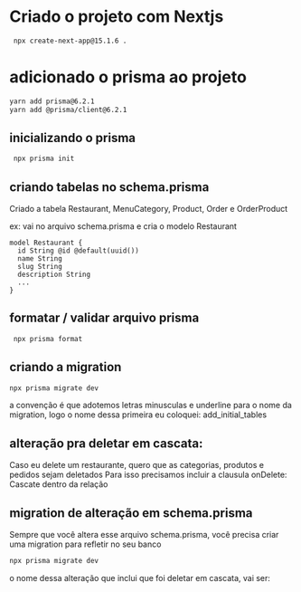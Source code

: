 # Criado o projeto com Nextjs

```bash
 npx create-next-app@15.1.6 .
```

# adicionado o prisma ao projeto

```bash
yarn add prisma@6.2.1
yarn add @prisma/client@6.2.1
```

## inicializando o prisma

```bash
 npx prisma init
```

## criando tabelas no schema.prisma

Criado a tabela Restaurant, MenuCategory, Product, Order e OrderProduct

ex:
vai no arquivo schema.prisma e cria o modelo Restaurant

```prisma
model Restaurant {
  id String @id @default(uuid())
  name String
  slug String
  description String
  ...
}
```

## formatar / validar arquivo prisma

```bash
 npx prisma format
```

## criando a migration

```bash
npx prisma migrate dev
```

a convenção é que adotemos letras minusculas e underline para o nome da migration,
logo o nome dessa primeira eu coloquei: add_initial_tables

## alteração pra deletar em cascata:

Caso eu delete um restaurante, quero que as categorias, produtos e pedidos sejam deletados
Para isso precisamos incluir a clausula onDelete: Cascate dentro da relação

## migration de alteração em schema.prisma

Sempre que você altera esse arquivo schema.prisma, você precisa criar uma migration
para refletir no seu banco

```bash
npx prisma migrate dev
```
o nome dessa alteração que inclui que foi deletar em cascata, vai ser:

